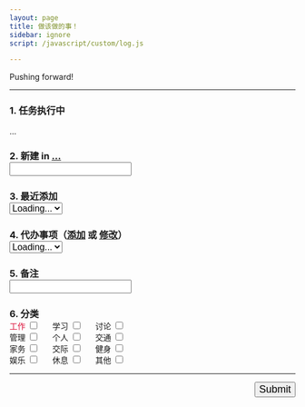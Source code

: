 ```yaml
---
layout: page
title: 做该做的事！
sidebar: ignore
script: /javascript/custom/log.js

---
```


Pushing forward!

---

<form action="https://script.google.com/macros/s/AKfycbxRYZQtTQ3qBQtxU5Q1iMV9_hlgvgALyTyID42IUNfDouFsajfN/exec" method="GET">

<h3>
1. 任务执行中
</h3>
<div id="log">...</div>

<h3>2. 新建 in
<a href="https://docs.google.com/a/yuz.me/spreadsheets/d/1k6HhhgqxFaCh5VRzfqmkuODzh59lUI7TUpEEzhWUsLw/edit#gid=669333296" id="place">...</a> <span style="color:red;" id="test2"></span>
<br>
<input type="text" name="create" style="font-size:16px;">
</h3>

<h3>3. 最近添加
<br>
<select name="create" id="recent" style="font-size:16px;">
<option selected value="">Loading...</option>
</select>
</h3>

<h3>4. 代办事项（<a href="http://yuz.me/task/">添加</a> 或 <a href="http://yuz.me/d/me/log/">修改</a>）
<br>
<select name="todo" id="todo" style="font-size:16px;">
<option selected value="">Loading...</option>
</select>
</h3>

<h3>5. 备注
<br>
<input type="text" name="comment" style="font-size:16px;">
</h3>

<h3 style="margin-bottom:0px;">
6. 分类 <span style="color:red;" id="test"></span>
</h3>
<div>
<label for="a1" style="color:Crimson;">工作</label>
<input type="checkbox" id ="a1" name="category" value="工作">
&nbsp;&nbsp;&nbsp;&nbsp;
<label for="a2">学习</label>
<input type="checkbox" id ="a2" name="category" value="学习">
&nbsp;&nbsp;&nbsp;&nbsp;
<label for="a3">讨论</label>
<input type="checkbox" id ="a3" name="category" value="讨论">
<br>
<label for="a4">管理</label>
<input type="checkbox" id ="a4" name="category" value="管理">
&nbsp;&nbsp;&nbsp;&nbsp;
<label for="a5">个人</label>
<input type="checkbox" id ="a5" name="category" value="个人">
&nbsp;&nbsp;&nbsp;&nbsp;
<label for="a6">交通</label>
<input type="checkbox" id ="a6" name="category" value="交通">
<br>
<label for="a7">家务</label>
<input type="checkbox" id ="a7" name="category" value="家务">
&nbsp;&nbsp;&nbsp;&nbsp;
<label for="a8">交际</label>
<input type="checkbox" id ="a8" name="category" value="交际">
&nbsp;&nbsp;&nbsp;&nbsp;
<label for="a9">健身</label>
<input type="checkbox" id ="a9" name="category" value="健身">
<br>
<label for="A1">娱乐</label>
<input type="checkbox" id ="A1" name="category" value="娱乐">
&nbsp;&nbsp;&nbsp;&nbsp;
<label for="A2">休息</label>
<input type="checkbox" id ="A2" name="category" value="休息">
&nbsp;&nbsp;&nbsp;&nbsp;
<label for="A3">其他</label>
<input type="checkbox" id ="A3" name="category" value="其他">
</div>

<hr>

<p>
<input type="submit" value="Submit" id="submit" style="font-size:18px;float: right;margin-bottom:60px;">
</p>

</form>
